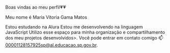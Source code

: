 Boas vindas ao meu perfil💗💗

Meu nome é Maria Vitoria Gama Matos

Estou estudando na Alura
Estou me desenvolvendo na linguagem JavaScript
Utilizo esse espaço para minha organização e compartilhamento dos meu projetos desenvolvidos>.
Você pode entrar em contato comigo 📫
00001128157925sp@al.educacao.sp.gov.br.
